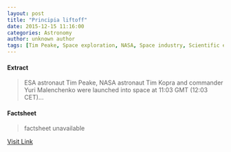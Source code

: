 ```yaml
---
layout: post
title: "Principia liftoff"
date: 2015-12-15 11:16:00
categories: Astronomy
author: unknown author
tags: [Tim Peake, Space exploration, NASA, Space industry, Scientific exploration, Space agencies, Space programs, Space-based economy, Flight, Astronautics, Space technology, Spacecraft, Space colonization, Human spaceflight, Outer space, Spaceflight, Spaceflight technologies, Aerospace engineering, Human spaceflight programs, Government programs, Aerospace agencies, NASA programs, Space traffic management, Space missions]
---
```



#### Extract
>ESA astronaut Tim Peake, NASA astronaut Tim Kopra and commander Yuri Malenchenko were launched into space at 11:03 GMT (12:03 CET)...

#### Factsheet
>factsheet unavailable

[Visit Link](http://www.esa.int/ESA_Multimedia/Videos/2015/12/Principia_liftoff)


